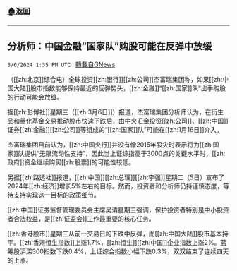 ###  [:house:返回](README.md)
---


## 分析师：中国金融“国家队”购股可能在反弹中放缓
`3/6/2024 1:35 PM UTC ` [轉載自GNews](https://gnews.org/articles/2370852)

（[[zh:北京]]综合电）全球投资[[zh:银行]][[zh:公司]]杰富瑞集团称，如果[[zh:中国大陆]]股市指数能够保持最近的反弹势头，[[zh:金融]]“[[zh:国家]]队”出手购股的行动可能会放缓。

据[[zh:彭博社]]星期三（[[zh:3月6日]]）报道，杰富瑞集团分析师认为，在衍生品和量化基金交易推动股市快速下跌后，由中央汇金投资[[zh:公司]]、[[zh:中国]]证券[[zh:金融]][[zh:公司]]等组成的“[[zh:国家]]队”可能在[[zh:1月16日]]介入。

杰富瑞集团目前认为，[[zh:中国央行]]并没有像2015年股灾时表示将为[[zh:国家]]队提供“无限流动性支持”，因此当上证综指高于3000点的关键水平时，[[zh:政府]]资金继续购买[[zh:股票]]的可能性较低。

另据[[zh:路透社]]报道，[[zh:中国]][[zh:总理]][[zh:李强]]星期二（5日）宣布了2024年[[zh:经济]]增长5%左右的目标。然而，投资者和分析师仍持谨慎态度，等待支持实现这一目标的政策细节。

[[zh:中国]]证券监督管理委员会主席吴清星期三强调，保护投资者特别是中小投资者合法权益，是[[zh:证监会]]工作最重要的核心任务。

[[zh:香港股市]]星期三从前一交易日的下跌中反弹，而[[zh:中国大陆]]股市基本持平。[[zh:香港恒生指数]]上涨1.7%，[[zh:恒生]][[zh:中国]]企业指数上涨2%。蓝筹股沪深300指数下跌0.4%，上证综合指数小幅下跌0.3%，双双结束了连续四天的上涨。
